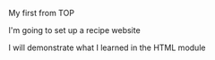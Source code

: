 My first from TOP

I'm going to set up a recipe website

I will demonstrate what I learned in the HTML module